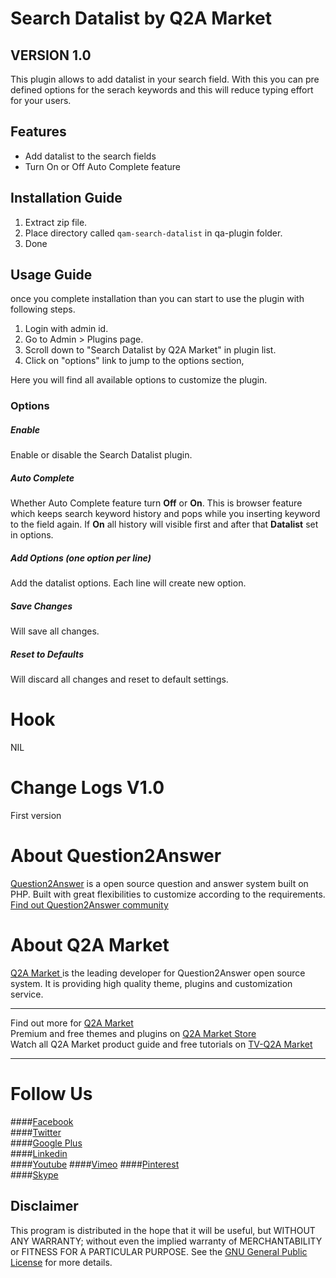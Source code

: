 Search Datalist by Q2A Market
=============================
VERSION 1.0
-----------

This plugin allows to add datalist in your search field. With this you can pre defined options for the serach keywords and this will reduce typing effort for your users.

Features
--------
- Add datalist to the search fields
- Turn On or Off Auto Complete feature

Installation Guide
------------------
1. Extract zip file.
2. Place directory called `qam-search-datalist` in qa-plugin folder.
3. Done

Usage Guide
-----------

once you complete installation than you can start to use the plugin with following steps.

1. Login with admin id.
2. Go to Admin > Plugins page.
3. Scroll down to "Search Datalist by Q2A Market" in plugin list.
4. Click on "options" link to jump to the options section,

Here you will find all available options to customize the plugin.

### Options

##### Enable 
Enable or disable the Search Datalist plugin.

##### Auto Complete
Whether Auto Complete feature turn **Off** or **On**. This is browser feature which keeps search keyword history and pops while you inserting keyword to the field again. If **On** all history will visible first and after that **Datalist** set in options.

##### Add Options *(one option per line)*
Add the datalist options. Each line will create new option.

##### Save Changes
Will save all changes.

##### Reset to Defaults
Will discard all changes and reset to default settings.

Hook
====
NIL

Change Logs V1.0
================
First version


About Question2Answer
=====================
[Question2Answer][q2a_link] is a open source question and answer system built on PHP. Built with great flexibilities to customize according to the requirements. [Find out Question2Answer community][q2a_community]

About Q2A Market
================
[Q2A Market ][author]is the leading developer for Question2Answer open source system. It is providing high quality theme, plugins and customization service.

---
Find out more for [Q2A Market][author]  
Premium and free themes and plugins on [Q2A Market Store][store]  
Watch all Q2A Market product guide and free tutorials on [TV-Q2A Market][tv]

---

Follow Us
=========
####[Facebook][fb]  
####[Twitter][twit]  
####[Google Plus][gp]  
####[Linkedin][ln]  
####[Youtube][yt] 
####[Vimeo][vm]
####[Pinterest][pin]  
####[Skype][skp]  


Disclaimer
----------
This program is distributed in the hope that it will be useful, but WITHOUT ANY WARRANTY; 
without even the implied warranty of MERCHANTABILITY or FITNESS FOR A PARTICULAR PURPOSE. 
See the [GNU General Public License][GNU] for more details.

[q2a_link]:http://www.question2answer.org
[q2a_community]:http://www.question2answer.org/qa/
[author]: http://www.q2amarket.com
[tv]: http://tv.q2amarket.com
[GNU]:http://www.gnu.org/licenses/gpl.html
[store]:http://store.q2amarket.com
[fb]: https://www.facebook.com/q2amarket
[twit]: https://twitter.com/Q2AMarket
[gp]: https://plus.google.com/101360115965915958175/about
[ln]: http://www.linkedin.com/in/q2amarket
[yt]: http://www.youtube.com/user/q2amarket
[pin]: http://pinterest.com/q2amarket/
[vm]: https://vimeo.com/q2amarket
[skp]: http://myskype.info/q2amarket